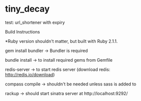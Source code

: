 # tiny_decay
test: url_shortener with expiry

Build Instructions

*Ruby version shouldn't matter, but built with Ruby 2.1.1.


gem install bundler -> Bundler is required

bundle install -> to install required gems from Gemfile

redis-server -> to start redis server (download redis: http://redis.io/download)

compass compile -> shouldn't be needed unless sass is added to

rackup -> should start sinatra server at http://localhost:9292/
